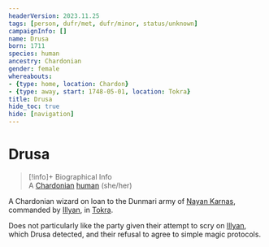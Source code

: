 ```yaml
---
headerVersion: 2023.11.25
tags: [person, dufr/met, dufr/minor, status/unknown]
campaignInfo: []
name: Drusa
born: 1711
species: human
ancestry: Chardonian
gender: female
whereabouts:
- {type: home, location: Chardon}
- {type: away, start: 1748-05-01, location: Tokra}
title: Drusa
hide_toc: true
hide: [navigation]
---
```

# Drusa
>[!info]+ Biographical Info  
> A [Chardonian](<../../gazetteer/west-coast/chardonian-empire/chardonian-empire.md>) [human](<../../species/humans/humans.md>) (she/her)  
>   
>> 

A Chardonian wizard on loan to the Dunmari army of [Nayan Karnas](<../dunmari/nayan-karnas.md>), commanded by [Illyan](<../dunmari/illyan.md>), in [Tokra](<../../gazetteer/greater-dunmar/realms/dunmar/central-dunmar/tokra/tokra.md>). 

Does not particularly like the party given their attempt to scry on [Illyan](<../dunmari/illyan.md>), which Drusa detected, and their refusal to agree to simple magic protocols. 